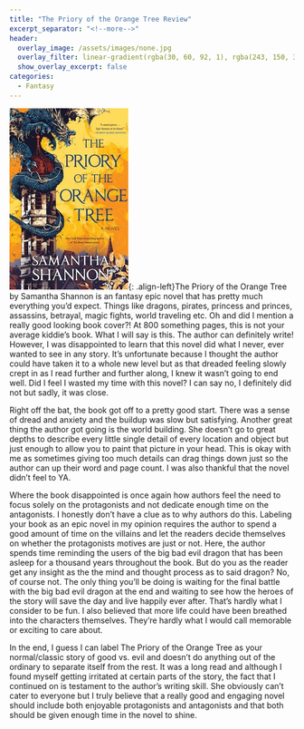 ```yaml
---
title: "The Priory of the Orange Tree Review"
excerpt_separator: "<!--more-->"
header:
  overlay_image: /assets/images/none.jpg
  overlay_filter: linear-gradient(rgba(30, 60, 92, 1), rgba(243, 150, 30, 1))
  show_overlay_excerpt: false
categories:
  - Fantasy
---
```

![priory-orange-tree-cover](/assets/images/priory-orange-tree.jpg){: .align-left}The Priory of the Orange Tree by Samantha Shannon is an fantasy epic novel that has pretty much everything you’d expect. Things like dragons, pirates, princess and princes, assassins, betrayal, magic fights, world traveling etc. Oh and did I mention a really good looking book cover?! At 800 something pages, this is not your average kiddie’s book. What I will say is this. The author can definitely write! However, I was disappointed to learn that this novel did what I never, ever wanted to see in any story. It’s unfortunate because I thought the author could have taken it to a whole new level but as that dreaded feeling slowly crept in as I read further and further along, I knew it wasn’t going to end well. Did I feel I wasted my time with this novel? I can say no, I definitely did not but sadly, it was close.

Right off the bat, the book got off to a pretty good start. There was a sense of dread and anxiety and the buildup was slow but satisfying. Another great thing the author got going is the world building. She doesn’t go to great depths to describe every little single detail of every location and object but just enough to allow you to paint that picture in your head. This is okay with me as sometimes giving too much details can drag things down just so the author can up their word and page count. I was also thankful that the novel didn’t feel to YA.

Where the book disappointed is once again how authors feel the need to focus solely on the protagonists and not dedicate enough time on the antagonists. I honestly don’t have a clue as to why authors do this. Labeling your book as an epic novel in my opinion requires the author to spend a good amount of time on the villains and let the readers decide themselves on whether the protagonists motives are just or not. Here, the author spends time reminding the users of the big bad evil dragon that has been asleep for a thousand years throughout the book. But do you as the reader get any insight as the the mind and thought process as to said dragon? No, of course not. The only thing you’ll be doing is waiting for the final battle with the big bad evil dragon at the end and waiting to see how the heroes of the story will save the day and live happily ever after. That’s hardly what I consider to be fun. I also believed that more life could have been breathed into the characters themselves. They’re hardly what I would call memorable or exciting to care about.

In the end, I guess I can label The Priory of the Orange Tree as your normal/classic story of good vs. evil and doesn’t do anything out of the ordinary to separate itself from the rest. It was a long read and although I found myself getting irritated at certain parts of the story, the fact that I continued on is testament to the author’s writing skill. She obviously can’t cater to everyone but I truly believe that a really good and engaging novel should include both enjoyable protagonists and antagonists and that both should be given enough time in the novel to shine.